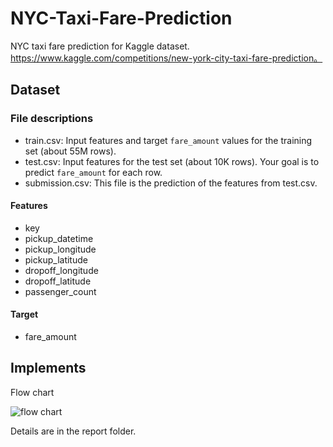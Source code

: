 # NYC-Taxi-Fare-Prediction
NYC taxi fare prediction for Kaggle dataset.    
https://www.kaggle.com/competitions/new-york-city-taxi-fare-prediction。

## Dataset
### File descriptions
- train.csv: Input features and target ```fare_amount``` values for the training set (about 55M rows).
- test.csv: Input features for the test set (about 10K rows). Your goal is to predict ```fare_amount``` for each row.
- submission.csv: This file is the prediction of the features from test.csv.

#### Features
- key
- pickup_datetime
- pickup_longitude
- pickup_latitude
- dropoff_longitude
- dropoff_latitude
- passenger_count

#### Target
- fare_amount

## Implements
Flow chart

![flow chart](https://github.com/Jellyfish0427/NYC-Taxi-Fare-Prediction/assets/128220508/336a5213-3dbb-4ea2-abe4-68cc10b6e3ca)

Details are in the report folder.
